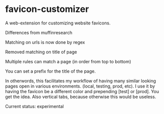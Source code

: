 # favicon-customizer
A web-extension for customizing website favicons.

Differences from muffinresearch

Matching on urls is now done by regex

Removed matching on title of page

Multiple rules can match a page (in order from top to bottom)

You can set a prefix for the title of the page.

In otherwords, this facilitates my workflow of having many
similar looking pages open in various environments. (local, testing, prod, etc).
I use it by having the favicon be a different color and prepending [test] or [prod].
You get the idea. Also vertical tabs, because otherwise this would be useless.



Current status: experimental 
